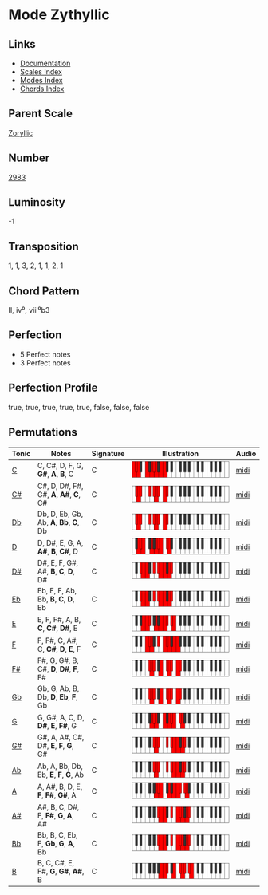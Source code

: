 # Mode Zythyllic

## Links

- [Documentation](README.md)
- [Scales Index](Scales.md)
- [Modes Index](Modes.md)
- [Chords Index](Chords.md)

## Parent Scale

[Zoryllic](ScaleZoryllic.md)

## Number

[2983](https://ianring.com/musictheory/scales/2983)

## Luminosity

-1

## Transposition

1, 1, 3, 2, 1, 1, 2, 1

## Chord Pattern

II, iv⁰, viii⁰b3

## Perfection

- 5 Perfect notes
- 3 Perfect notes

## Perfection Profile

true, true, true, true, true, false, false, false

## Permutations

| Tonic | Notes | Signature | Illustration | Audio |
|-------|-------|-----------|--------------|-------|
| [C](ModeCNaturalZythyllic.md) | C, C#, D, F, G, **G#**, **A**, **B**, C | C | ![CNaturalZythyllic](ModeCNaturalZythyllic.png) | [midi](https://github.com/edipermadi/music/blob/main/docs/ModeCNaturalZythyllic.mid?raw=true) |
| [C#](ModeCSharpZythyllic.md) | C#, D, D#, F#, G#, **A**, **A#**, **C**, C# | C | ![CSharpZythyllic](ModeCSharpZythyllic.png) | [midi](https://github.com/edipermadi/music/blob/main/docs/ModeCSharpZythyllic.mid?raw=true) |
| [Db](ModeDFlatZythyllic.md) | Db, D, Eb, Gb, Ab, **A**, **Bb**, **C**, Db | C | ![DFlatZythyllic](ModeDFlatZythyllic.png) | [midi](https://github.com/edipermadi/music/blob/main/docs/ModeDFlatZythyllic.mid?raw=true) |
| [D](ModeDNaturalZythyllic.md) | D, D#, E, G, A, **A#**, **B**, **C#**, D | C | ![DNaturalZythyllic](ModeDNaturalZythyllic.png) | [midi](https://github.com/edipermadi/music/blob/main/docs/ModeDNaturalZythyllic.mid?raw=true) |
| [D#](ModeDSharpZythyllic.md) | D#, E, F, G#, A#, **B**, **C**, **D**, D# | C | ![DSharpZythyllic](ModeDSharpZythyllic.png) | [midi](https://github.com/edipermadi/music/blob/main/docs/ModeDSharpZythyllic.mid?raw=true) |
| [Eb](ModeEFlatZythyllic.md) | Eb, E, F, Ab, Bb, **B**, **C**, **D**, Eb | C | ![EFlatZythyllic](ModeEFlatZythyllic.png) | [midi](https://github.com/edipermadi/music/blob/main/docs/ModeEFlatZythyllic.mid?raw=true) |
| [E](ModeENaturalZythyllic.md) | E, F, F#, A, B, **C**, **C#**, **D#**, E | C | ![ENaturalZythyllic](ModeENaturalZythyllic.png) | [midi](https://github.com/edipermadi/music/blob/main/docs/ModeENaturalZythyllic.mid?raw=true) |
| [F](ModeFNaturalZythyllic.md) | F, F#, G, A#, C, **C#**, **D**, **E**, F | C | ![FNaturalZythyllic](ModeFNaturalZythyllic.png) | [midi](https://github.com/edipermadi/music/blob/main/docs/ModeFNaturalZythyllic.mid?raw=true) |
| [F#](ModeFSharpZythyllic.md) | F#, G, G#, B, C#, **D**, **D#**, **F**, F# | C | ![FSharpZythyllic](ModeFSharpZythyllic.png) | [midi](https://github.com/edipermadi/music/blob/main/docs/ModeFSharpZythyllic.mid?raw=true) |
| [Gb](ModeGFlatZythyllic.md) | Gb, G, Ab, B, Db, **D**, **Eb**, **F**, Gb | C | ![GFlatZythyllic](ModeGFlatZythyllic.png) | [midi](https://github.com/edipermadi/music/blob/main/docs/ModeGFlatZythyllic.mid?raw=true) |
| [G](ModeGNaturalZythyllic.md) | G, G#, A, C, D, **D#**, **E**, **F#**, G | C | ![GNaturalZythyllic](ModeGNaturalZythyllic.png) | [midi](https://github.com/edipermadi/music/blob/main/docs/ModeGNaturalZythyllic.mid?raw=true) |
| [G#](ModeGSharpZythyllic.md) | G#, A, A#, C#, D#, **E**, **F**, **G**, G# | C | ![GSharpZythyllic](ModeGSharpZythyllic.png) | [midi](https://github.com/edipermadi/music/blob/main/docs/ModeGSharpZythyllic.mid?raw=true) |
| [Ab](ModeAFlatZythyllic.md) | Ab, A, Bb, Db, Eb, **E**, **F**, **G**, Ab | C | ![AFlatZythyllic](ModeAFlatZythyllic.png) | [midi](https://github.com/edipermadi/music/blob/main/docs/ModeAFlatZythyllic.mid?raw=true) |
| [A](ModeANaturalZythyllic.md) | A, A#, B, D, E, **F**, **F#**, **G#**, A | C | ![ANaturalZythyllic](ModeANaturalZythyllic.png) | [midi](https://github.com/edipermadi/music/blob/main/docs/ModeANaturalZythyllic.mid?raw=true) |
| [A#](ModeASharpZythyllic.md) | A#, B, C, D#, F, **F#**, **G**, **A**, A# | C | ![ASharpZythyllic](ModeASharpZythyllic.png) | [midi](https://github.com/edipermadi/music/blob/main/docs/ModeASharpZythyllic.mid?raw=true) |
| [Bb](ModeBFlatZythyllic.md) | Bb, B, C, Eb, F, **Gb**, **G**, **A**, Bb | C | ![BFlatZythyllic](ModeBFlatZythyllic.png) | [midi](https://github.com/edipermadi/music/blob/main/docs/ModeBFlatZythyllic.mid?raw=true) |
| [B](ModeBNaturalZythyllic.md) | B, C, C#, E, F#, **G**, **G#**, **A#**, B | C | ![BNaturalZythyllic](ModeBNaturalZythyllic.png) | [midi](https://github.com/edipermadi/music/blob/main/docs/ModeBNaturalZythyllic.mid?raw=true) |
